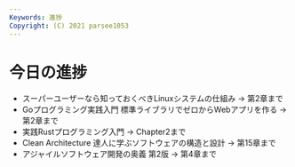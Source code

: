 ```yaml
---
Keywords: 進捗
Copyright: (C) 2021 parsee1053
---
```


# 今日の進捗
* スーパーユーザーなら知っておくべきLinuxシステムの仕組み → 第2章まで
* Goプログラミング実践入門 標準ライブラリでゼロからWebアプリを作る → 第2章まで
* 実践Rustプログラミング入門 → Chapter2まで
* Clean Architecture 達人に学ぶソフトウェアの構造と設計 → 第15章まで
* アジャイルソフトウェア開発の奥義 第2版 → 第4章まで
